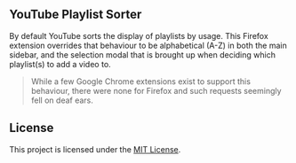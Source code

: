 ## YouTube Playlist Sorter

By default YouTube sorts the display of playlists by usage. This Firefox extension overrides that behaviour to be alphabetical (A-Z) in both the main sidebar, and the selection modal that is brought up when deciding which playlist(s) to add a video to.

>While a few Google Chrome extensions exist to support this behaviour, there were none for Firefox and such requests seemingly fell on deaf ears.

## License
This project is licensed under the [MIT License](LICENSE).
